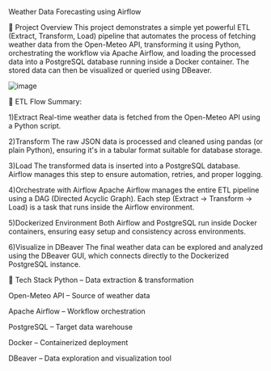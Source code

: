 Weather Data Forecasting using Airflow

📌 Project Overview
This project demonstrates a simple yet powerful ETL (Extract, Transform, Load) pipeline that automates the process of fetching weather data from the Open-Meteo API, transforming it using Python, orchestrating the workflow via Apache Airflow, and loading the processed data into a PostgreSQL database running inside a Docker container. The stored data can then be visualized or queried using DBeaver.

![image](https://github.com/user-attachments/assets/65d7744b-4786-4d67-8926-5cb84f22fb2c)

🔄 ETL Flow Summary:

1)Extract
Real-time weather data is fetched from the Open-Meteo API using a Python script.

2)Transform
The raw JSON data is processed and cleaned using pandas (or plain Python), ensuring it's in a tabular format suitable for database storage.

3)Load
The transformed data is inserted into a PostgreSQL database. Airflow manages this step to ensure automation, retries, and proper logging.

4)Orchestrate with Airflow
Apache Airflow manages the entire ETL pipeline using a DAG (Directed Acyclic Graph). Each step (Extract → Transform → Load) is a task that runs inside the Airflow environment.

5)Dockerized Environment
Both Airflow and PostgreSQL run inside Docker containers, ensuring easy setup and consistency across environments.

6)Visualize in DBeaver
The final weather data can be explored and analyzed using the DBeaver GUI, which connects directly to the Dockerized PostgreSQL instance.

🧱 Tech Stack
Python – Data extraction & transformation

Open-Meteo API – Source of weather data

Apache Airflow – Workflow orchestration

PostgreSQL – Target data warehouse

Docker – Containerized deployment

DBeaver – Data exploration and visualization tool

